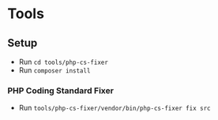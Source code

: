 # Tools

## Setup

- Run `` cd tools/php-cs-fixer ``
- Run `` composer install ``

### PHP Coding Standard Fixer

- Run `` tools/php-cs-fixer/vendor/bin/php-cs-fixer fix src ``

